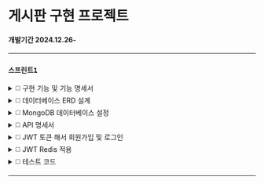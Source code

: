 # 게시판 구현 프로젝트

#### 개발기간 2024.12.26-

---

### `스프린트1`

  <details><summary>◻️ 구현 기능 및 기능 명세서</summary> 접은 내용(ex 소스 코드)</details>
  <details><summary>◻️ 데이터베이스 ERD 설계 </summary> 접은 내용(ex 소스 코드)</details>
  <details><summary>◻️ MongoDB 데이터베이스 설정</summary> 
    <h4>해당 작업 브랜치: feature/#1-1</h4> 
    <h4> MongoDB를 선택한 이유: </h4>
  </details>
  <details><summary>◻️ API 명세서 </summary> 접은 내용(ex 소스 코드)</details>
  <details><summary>◻️ JWT 토큰 해서 회원가입 및 로그인</summary> 접은 내용(ex 소스 코드)</details>
  <details><summary>◻️ JWT Redis 적용</summary> 접은 내용(ex 소스 코드)</details>
  <details><summary>◻️ 테스트 코드 </summary> 접은 내용(ex 소스 코드)</details>

---